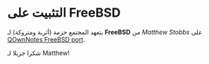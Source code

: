 # التثبيت على FreeBSD

يتعهد المجتمع حزمة (أثرية ومتروكة) لـ&nbsp;**FreeBSD** من _Matthew Stobbs_ على [QOwnNotes FreeBSD port](https://svnweb.freebsd.org/ports/head/deskutils/qownnotes).

شكرا جزيلا لـ&nbsp;Matthew!
